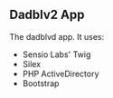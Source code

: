 Dadblv2 App
--------
The dadblvd app.
It uses:
- Sensio Labs' Twig
- Silex
- PHP ActiveDirectory
- Bootstrap

